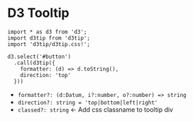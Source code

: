 # D3 Tooltip 

```
import * as d3 from 'd3';
import d3tip from 'd3tip';
import 'd3tip/d3tip.css!';

d3.select('#button')
  .call(d3tip({
    formatter: (d) => d.toString(),
    direction: 'top'
  }))
```

- `formatter?: (d:Datum, i?:number, o?:number) => string`
- `direction?: string = 'top|bottom|left|right'`
- `classed?: string` ← Add css classname to tooltip div